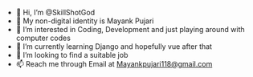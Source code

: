 - 👋 Hi, I’m @SkillShotGod
- 🪪  My non-digital identity is Mayank Pujari
- 👀 I’m interested in Coding, Development and just playing around with computer codes
- 🌱 I’m currently learning Django and hopefully vue after that
- 💞️ I’m looking to find a suitable job
- 📫 Reach me through Email at Mayankpujari118@gmail.com

<!---
SkillShotGod/SkillShotGod is a ✨ special ✨ repository because its `README.md` (this file) appears on your GitHub profile.
You can click the Preview link to take a look at your changes.
--->
